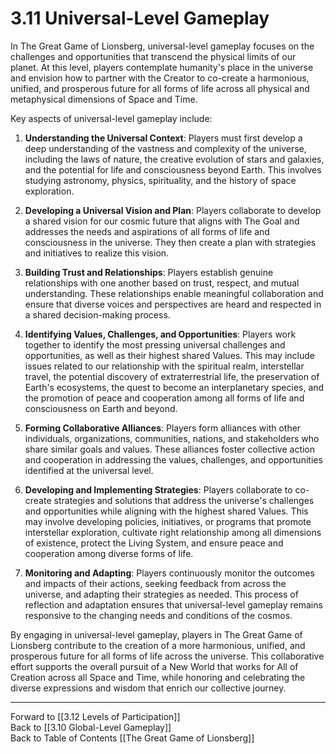 # 3.11 Universal-Level Gameplay

In The Great Game of Lionsberg, universal-level gameplay focuses on the challenges and opportunities that transcend the physical limits of our planet. At this level, players contemplate humanity's place in the universe and envision how to partner with the Creator to co-create a harmonious, unified, and prosperous future for all forms of life across all physical and metaphysical dimensions of Space and Time.

Key aspects of universal-level gameplay include:

1.  **Understanding the Universal Context**: Players must first develop a deep understanding of the vastness and complexity of the universe, including the laws of nature, the creative evolution of stars and galaxies, and the potential for life and consciousness beyond Earth. This involves studying astronomy, physics, spirituality, and the history of space exploration.
    
2.  **Developing a Universal Vision and Plan**: Players collaborate to develop a shared vision for our cosmic future that aligns with The Goal and addresses the needs and aspirations of all forms of life and consciousness in the universe. They then create a plan with strategies and initiatives to realize this vision.
    
3.  **Building Trust and Relationships**: Players establish genuine relationships with one another based on trust, respect, and mutual understanding. These relationships enable meaningful collaboration and ensure that diverse voices and perspectives are heard and respected in a shared decision-making process.
    
4.  **Identifying Values, Challenges, and Opportunities**: Players work together to identify the most pressing universal challenges and opportunities, as well as their highest shared Values. This may include issues related to our relationship with the spiritual realm, interstellar travel, the potential discovery of extraterrestrial life, the preservation of Earth's ecosystems, the quest to become an interplanetary species, and the promotion of peace and cooperation among all forms of life and consciousness on Earth and beyond.
    
5.  **Forming Collaborative Alliances**: Players form alliances with other individuals, organizations, communities, nations, and stakeholders who share similar goals and values. These alliances foster collective action and cooperation in addressing the values, challenges, and opportunities identified at the universal level.
    
6.  **Developing and Implementing Strategies**: Players collaborate to co-create strategies and solutions that address the universe's challenges and opportunities while aligning with the highest shared Values. This may involve developing policies, initiatives, or programs that promote interstellar exploration, cultivate right relationship among all dimensions of existence, protect the Living System, and ensure peace and cooperation among diverse forms of life.
    
7.  **Monitoring and Adapting**: Players continuously monitor the outcomes and impacts of their actions, seeking feedback from across the universe, and adapting their strategies as needed. This process of reflection and adaptation ensures that universal-level gameplay remains responsive to the changing needs and conditions of the cosmos.
    

By engaging in universal-level gameplay, players in The Great Game of Lionsberg contribute to the creation of a more harmonious, unified, and prosperous future for all forms of life across the universe. This collaborative effort supports the overall pursuit of a New World that works for All of Creation across all Space and Time, while honoring and celebrating the diverse expressions and wisdom that enrich our collective journey.

____

Forward to [[3.12 Levels of Participation]]    
Back to [[3.10 Global-Level Gameplay]]  
Back to Table of Contents [[The Great Game of Lionsberg]]  